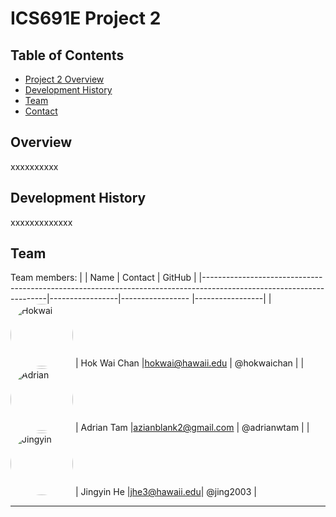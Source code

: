 # ICS691E Project 2

## Table of Contents
* [Project 2 Overview](#overview)
* [Development History](#development-history)
* [Team](#team)
* [Contact](#contact)

## Overview
xxxxxxxxxx

## Development History
xxxxxxxxxxxxx

## Team
Team members:
|                                                                                                                     | Name            | Contact          |  GitHub         |
|---------------------------------------------------------------------------------------------------------------------|-----------------|----------------- |-----------------|
| <img src="https://github.com/hokwaichan.png" alt="Hokwai" width="100" height="100" style="border-radius: 50%;">     | Hok Wai Chan    |[hokwai@hawaii.edu](hokwai@hawaii.edu)       | @hokwaichan    |
| <img src="https://github.com/adrianwtam.png" alt="Adrian" width="100" height="100" style="border-radius: 50%;">     | Adrian Tam      |[azianblank2@gmail.com](azianblank2@gmail.com)   | @adrianwtam    |
| <img src="https://github.com/jing2003.png" alt="Jingyin" width="100" height="100" style="border-radius: 50%;">      | Jingyin He      |[jhe3@hawaii.edu](jhe3@hawaii.edu)| 
  @jing2003      |



---
<!---------------------------------------------------------------------------->

